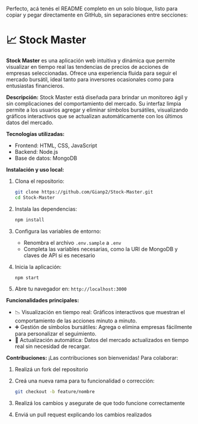 Perfecto, acá tenés el README completo en un solo bloque, listo para copiar y pegar directamente en GitHub, sin separaciones entre secciones:

# 📈 Stock Master

**Stock Master** es una aplicación web intuitiva y dinámica que permite visualizar en tiempo real las tendencias de precios de acciones de empresas seleccionadas. Ofrece una experiencia fluida para seguir el mercado bursátil, ideal tanto para inversores ocasionales como para entusiastas financieros.

**Descripción:** Stock Master está diseñada para brindar un monitoreo ágil y sin complicaciones del comportamiento del mercado. Su interfaz limpia permite a los usuarios agregar y eliminar símbolos bursátiles, visualizando gráficos interactivos que se actualizan automáticamente con los últimos datos del mercado.

**Tecnologías utilizadas:**  
- Frontend: HTML, CSS, JavaScript  
- Backend: Node.js  
- Base de datos: MongoDB

**Instalación y uso local:**  
1. Clona el repositorio:

   ```bash
   git clone https://github.com/Gianp2/Stock-Master.git
   cd Stock-Master

2. Instala las dependencias:

   ```bash
   npm install

3. Configura las variables de entorno:

   * Renombra el archivo `.env.sample` a `.env`
   * Completa las variables necesarias, como la URI de MongoDB y claves de API si es necesario

4. Inicia la aplicación:

   ```bash
   npm start

5. Abre tu navegador en:
   `http://localhost:3000`

**Funcionalidades principales:**

* 📉 Visualización en tiempo real: Gráficos interactivos que muestran el comportamiento de las acciones minuto a minuto.
* ➕ Gestión de símbolos bursátiles: Agrega o elimina empresas fácilmente para personalizar el seguimiento.
* 🔄 Actualización automática: Datos del mercado actualizados en tiempo real sin necesidad de recargar.

**Contribuciones:**
¡Las contribuciones son bienvenidas! Para colaborar:

1. Realizá un fork del repositorio

2. Creá una nueva rama para tu funcionalidad o corrección:

   ```bash
   git checkout -b feature/nombre

3. Realizá los cambios y asegurate de que todo funcione correctamente

4. Enviá un pull request explicando los cambios realizados
